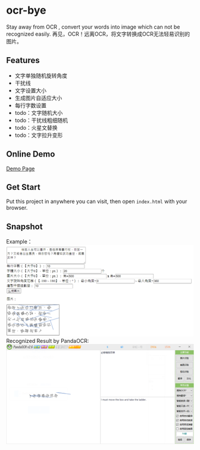 # ocr-bye
Stay away from OCR , convert your words into image which can not be recognized easily. 再见，OCR！远离OCR，将文字转换成OCR无法轻易识别的图片。

## Features
- 文字单独随机旋转角度
- 干扰线
- 文字设置大小
- 生成图片自适应大小
- 每行字数设置
- todo：文字随机大小
- todo：干扰线粗细随机
- todo：火星文替换
- todo：文字拉升变形

## Online Demo
[Demo Page](https://blog.lebear.top/ocr-bye/)

## Get Start
Put this project in anywhere you can visit, then open `index.html` with your browser.

## Snapshot
Example：
![示例](img/img1.png)
Recognized Result by PandaOCR:
![示例2](img/img2.png)